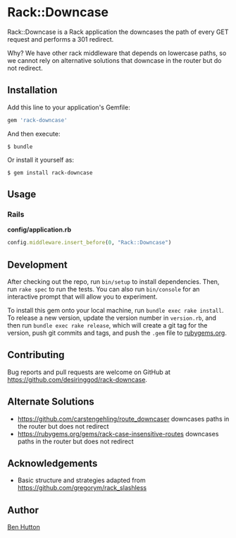 # Rack::Downcase

Rack::Downcase is a Rack application the downcases the path of every GET request and performs a 301 redirect.

Why? We have other rack middleware that depends on lowercase paths, so we cannot rely on alternative solutions that downcase in the router but do not redirect.


## Installation

Add this line to your application's Gemfile:

```ruby
gem 'rack-downcase'
```

And then execute:

    $ bundle

Or install it yourself as:

    $ gem install rack-downcase

## Usage

### Rails

**config/application.rb**
``` ruby
config.middleware.insert_before(0, "Rack::Downcase")
```

## Development

After checking out the repo, run `bin/setup` to install dependencies. Then, run `rake spec` to run the tests. You can also run `bin/console` for an interactive prompt that will allow you to experiment.

To install this gem onto your local machine, run `bundle exec rake install`. To release a new version, update the version number in `version.rb`, and then run `bundle exec rake release`, which will create a git tag for the version, push git commits and tags, and push the `.gem` file to [rubygems.org](https://rubygems.org).

## Contributing

Bug reports and pull requests are welcome on GitHub at https://github.com/desiringgod/rack-downcase.

## Alternate Solutions

* https://github.com/carstengehling/route_downcaser downcases paths in the router but does not redirect
* https://rubygems.org/gems/rack-case-insensitive-routes downcases paths in the router but does not redirect

## Acknowledgements

* Basic structure and strategies adapted from https://github.com/gregorym/rack_slashless

## Author

[Ben Hutton](https://github.com/benhutton)
